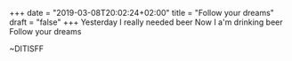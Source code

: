 +++
date = "2019-03-08T20:02:24+02:00"
title = "Follow your dreams"
draft = "false"
+++
Yesterday I really needed beer
Now I a'm drinking beer
Follow your dreams

~DITISFF

